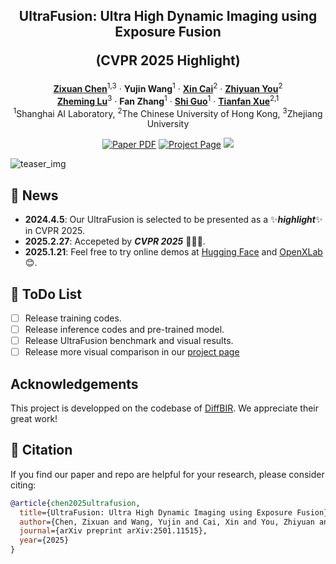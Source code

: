 <p align="center">

  <h2 align="center">
  UltraFusion: Ultra High Dynamic Imaging using Exposure Fusion

  (CVPR 2025 Highlight)
  </h2>
  <p align="center">
    <a href="https://scholar.google.com.hk/citations?user=pwixOhcAAAAJ&hl=zh-CN"><strong>Zixuan Chen</strong></a><sup>1,3</sup>
    ·
    <a><strong>Yujin Wang</strong></a><sup>1</sup>
    ·
    <a href="https://caixin98.github.io/"><strong>Xin Cai</strong></a><sup>2</sup>
    ·
    <a href="https://zhiyuanyou.github.io/"><strong>Zhiyuan You</strong></a><sup>2</sup>
    <br>
    <a href="https://person.zju.edu.cn/lzmhome"><strong>Zheming Lu</strong></a><sup>3</sup>
    ·
    <a><strong>Fan Zhang</strong></a><sup>1</sup>
    ·
    <a href="https://guoshi28.github.io/"><strong>Shi Guo</strong></a><sup>1</sup>
    ·
    <a href="https://tianfan.info/"><strong>Tianfan Xue</strong></a><sup>2,1</sup>
    <!-- <br> -->
    <br>
    <sup>1</sup>Shanghai AI Laboratory, <sup>2</sup>The Chinese University of Hong Kong, 
    <sup>3</sup>Zhejiang University  
    <br>
    <div align="center">
    <a href="https://arxiv.org/abs/2501.11515"><img src='https://img.shields.io/badge/arXiv-UltraFusion-red' alt='Paper PDF'></a>
    <a href='https://openimaginglab.github.io/UltraFusion/'><img src='https://img.shields.io/badge/Project_Page-UltraFusion-blue' alt='Project Page'></a>
    <a href='https://huggingface.co/spaces/iimmortall/UltraFusion'><img src='https://img.shields.io/badge/%F0%9F%A4%97%20Hugging%20Face-Spaces-yellow'></a>
    </div>
  </p>
</p>
  
![teaser_img](assets/teaser.png)

## :mega: News
<!-- - **2024.4.5**: Our benchmark and results are released. -->
- **2024.4.5**: Our UltraFusion is selected to be presented as a :sparkles:***highlight***:sparkles: in CVPR 2025.
- **2025.2.27**: Accepeted by ***CVPR 2025*** :tada::tada::tada:.
- **2025.1.21**: Feel free to try online demos at <a href="https://huggingface.co/spaces/iimmortall/UltraFusion">Hugging Face</a> and <a href="https://openxlab.org.cn/apps/detail/OpenImagingLab/UltraFusion">OpenXLab</a> :blush:.


## :memo: ToDo List
- [ ] Release training codes.
- [ ] Release inference codes and pre-trained model. 
- [ ] Release UltraFusion benchmark and visual results.
- [ ] Release more visual comparison in our [project page](https://openimaginglab.github.io/UltraFusion/)

<!-- ## :bridge_at_night: Benchmark
We capture 100 challenging real-world HDR scenes for performance evaluation. 
Our benchmark and results (include competing methods) are availble at [Google Drive]() and [Baidu Disk](). 
Moreover, we also provide results of our method and the comparison methods on [RealHDV](https://github.com/yungsyu99/Real-HDRV) and [MEFB](https://github.com/xingchenzhang/MEFB). -->

## Acknowledgements
This project is developped on the codebase of [DiffBIR](https://github.com/XPixelGroup/DiffBIR). We appreciate their great work! 

## :love_you_gesture: Citation
If you find our paper and repo are helpful for your research, please consider citing:
```BibTeX
@article{chen2025ultrafusion,
  title={UltraFusion: Ultra High Dynamic Imaging using Exposure Fusion},
  author={Chen, Zixuan and Wang, Yujin and Cai, Xin and You, Zhiyuan and Lu, Zheming and Zhang, Fan and Guo, Shi and Xue, Tianfan},
  journal={arXiv preprint arXiv:2501.11515},
  year={2025}
}
```
